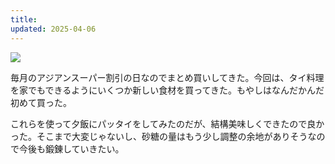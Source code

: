 ```yaml
---
title: 
updated: 2025-04-06
---
```

![](https://i.imgur.com/qrx9Iqb.jpeg)

毎月のアジアンスーパー割引の日なのでまとめ買いしてきた。今回は、タイ料理を家でもできるようにいくつか新しい食材を買ってきた。もやしはなんだかんだ初めて買った。

これらを使って夕飯にパッタイをしてみたのだが、結構美味しくできたので良かった。そこまで大変じゃないし、砂糖の量はもう少し調整の余地がありそうなので今後も鍛錬していきたい。